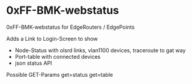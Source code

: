 # 0xFF-BMK-webstatus
0xFF-BMK-webstatus for EdgeRouters / EdgePoints

Adds a Link to Login-Screen to show
- Node-Status with olsrd links, vlan1100 devices, traceroute to gat way
- Port-table with connected devices
- json status API

Possible GET-Params
get=status
get=table
